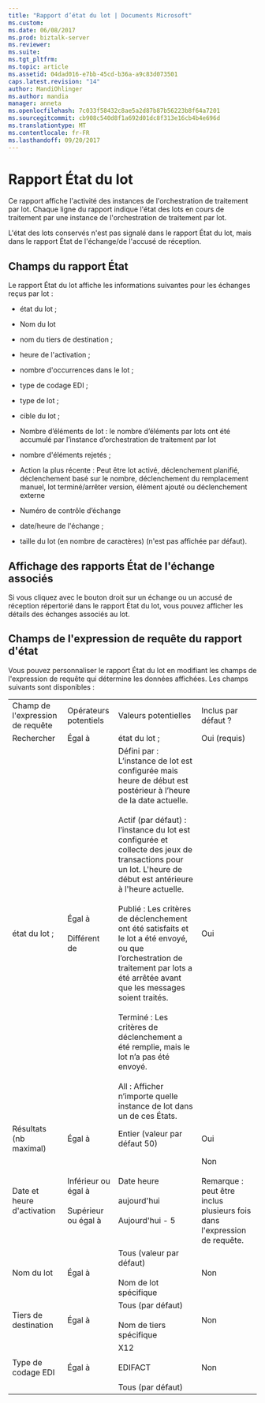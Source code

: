 ```yaml
---
title: "Rapport d’état du lot | Documents Microsoft"
ms.custom: 
ms.date: 06/08/2017
ms.prod: biztalk-server
ms.reviewer: 
ms.suite: 
ms.tgt_pltfrm: 
ms.topic: article
ms.assetid: 04dad016-e7bb-45cd-b36a-a9c83d073501
caps.latest.revision: "14"
author: MandiOhlinger
ms.author: mandia
manager: anneta
ms.openlocfilehash: 7c033f58432c8ae5a2d87b87b56223b8f64a7201
ms.sourcegitcommit: cb908c540d8f1a692d01dc8f313e16cb4b4e696d
ms.translationtype: MT
ms.contentlocale: fr-FR
ms.lasthandoff: 09/20/2017
---
```

# <a name="batch-status-report"></a>Rapport État du lot
Ce rapport affiche l'activité des instances de l'orchestration de traitement par lot. Chaque ligne du rapport indique l'état des lots en cours de traitement par une instance de l'orchestration de traitement par lot.  
  
 L'état des lots conservés n'est pas signalé dans le rapport État du lot, mais dans le rapport État de l'échange/de l'accusé de réception.  
  
## <a name="fields-in-the-status-report"></a>Champs du rapport État  
 Le rapport État du lot affiche les informations suivantes pour les échanges reçus par lot :  
  
-   état du lot ;  
  
-   Nom du lot  
  
-   nom du tiers de destination ;  
  
-   heure de l'activation ;  
  
-   nombre d'occurrences dans le lot ;  
  
-   type de codage EDI ;  
  
-   type de lot ;  
  
-   cible du lot ;  
  
-   Nombre d’éléments de lot : le nombre d’éléments par lots ont été accumulé par l’instance d’orchestration de traitement par lot  
  
-   nombre d'éléments rejetés ;  
  
-   Action la plus récente : Peut être lot activé, déclenchement planifié, déclenchement basé sur le nombre, déclenchement du remplacement manuel, lot terminé/arrêter version, élément ajouté ou déclenchement externe  
  
-   Numéro de contrôle d’échange  
  
-   date/heure de l'échange ;  
  
-   taille du lot (en nombre de caractères) (n'est pas affichée par défaut).  
  
## <a name="view-related-interchanges-status-reports"></a>Affichage des rapports État de l'échange associés  
 Si vous cliquez avec le bouton droit sur un échange ou un accusé de réception répertorié dans le rapport État du lot, vous pouvez afficher les détails des échanges associés au lot.  
  
## <a name="fields-in-the-query-expression-for-the-status-report"></a>Champs de l'expression de requête du rapport d'état  
 Vous pouvez personnaliser le rapport État du lot en modifiant les champs de l'expression de requête qui détermine les données affichées. Les champs suivants sont disponibles :  
  
|||||  
|-|-|-|-|  
|Champ de l'expression de requête|Opérateurs potentiels|Valeurs potentielles|Inclus par défaut ?|  
|Rechercher|Égal à|état du lot ;|Oui (requis)|  
|état du lot ;|Égal à<br /><br /> Différent de|Défini par : L’instance de lot est configurée mais heure de début est postérieur à l’heure de la date actuelle.<br /><br /> Actif (par défaut) : l’instance du lot est configurée et collecte des jeux de transactions pour un lot. L'heure de début est antérieure à l'heure actuelle.<br /><br /> Publié : Les critères de déclenchement ont été satisfaits et le lot a été envoyé, ou que l’orchestration de traitement par lots a été arrêtée avant que les messages soient traités.<br /><br /> Terminé : Les critères de déclenchement a été remplie, mais le lot n’a pas été envoyé.<br /><br /> All : Afficher n’importe quelle instance de lot dans un de ces États.|Oui|  
|Résultats (nb maximal)|Égal à|Entier (valeur par défaut 50)|Oui|  
|Date et heure d'activation|Inférieur ou égal à<br /><br /> Supérieur ou égal à|Date heure<br /><br /> aujourd'hui<br /><br /> Aujourd'hui - 5|Non<br /><br /> Remarque : peut être inclus plusieurs fois dans l'expression de requête.|  
|Nom du lot|Égal à|Tous (valeur par défaut)<br /><br /> Nom de lot spécifique|Non|  
|Tiers de destination|Égal à|Tous (par défaut)<br /><br /> Nom de tiers spécifique|Non|  
|Type de codage EDI|Égal à|X12<br /><br /> EDIFACT<br /><br /> Tous (par défaut)|Non|  
  
